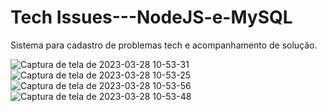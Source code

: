 # Tech Issues---NodeJS-e-MySQL
Sistema para cadastro de problemas tech e acompanhamento de solução.

![Captura de tela de 2023-03-28 10-53-31](https://user-images.githubusercontent.com/119147462/228262176-bcdca1f6-cd1d-4d9d-a68b-32026ac6e2dd.png)
![Captura de tela de 2023-03-28 10-53-25](https://user-images.githubusercontent.com/119147462/228262178-646f8f62-b5f2-42c2-917b-ee4854d0f412.png)
![Captura de tela de 2023-03-28 10-53-56](https://user-images.githubusercontent.com/119147462/228262169-e7347e15-3d40-448a-8d95-032f5acbdd52.png)
![Captura de tela de 2023-03-28 10-53-48](https://user-images.githubusercontent.com/119147462/228262173-68953887-62db-40d5-ad65-527d8aaaf2bb.png)
